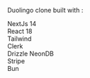 Duolingo clone
built with :

NextJs 14  
React 18  
Tailwind  
Clerk  
Drizzle
NeonDB  
Stripe    
Bun   
